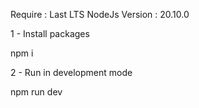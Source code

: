 Require : Last LTS NodeJs Version : 20.10.0

1 - Install packages

npm i

2 - Run in development mode

npm run dev
